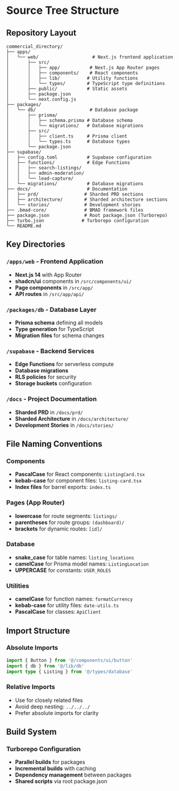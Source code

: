 # Source Tree Structure

## Repository Layout

```
commercial_directory/
├── apps/
│   └── web/                    # Next.js frontend application
│       ├── src/
│       │   ├── app/           # Next.js App Router pages
│       │   ├── components/    # React components
│       │   ├── lib/          # Utility functions
│       │   └── types/        # TypeScript type definitions
│       ├── public/           # Static assets
│       ├── package.json
│       └── next.config.js
├── packages/
│   └── db/                    # Database package
│       ├── prisma/
│       │   ├── schema.prisma # Database schema
│       │   └── migrations/   # Database migrations
│       ├── src/
│       │   ├── client.ts     # Prisma client
│       │   └── types.ts      # Database types
│       └── package.json
├── supabase/
│   ├── config.toml           # Supabase configuration
│   ├── functions/            # Edge Functions
│   │   ├── search-listings/
│   │   ├── admin-moderation/
│   │   └── lead-capture/
│   └── migrations/           # Database migrations
├── docs/                     # Documentation
│   ├── prd/                 # Sharded PRD sections
│   ├── architecture/        # Sharded architecture sections
│   └── stories/             # Development stories
├── .bmad-core/              # BMAD framework files
├── package.json             # Root package.json (Turborepo)
├── turbo.json              # Turborepo configuration
└── README.md
```

## Key Directories

### `/apps/web` - Frontend Application
- **Next.js 14** with App Router
- **shadcn/ui** components in `/src/components/ui/`
- **Page components** in `/src/app/`
- **API routes** in `/src/app/api/`

### `/packages/db` - Database Layer
- **Prisma schema** defining all models
- **Type generation** for TypeScript
- **Migration files** for schema changes

### `/supabase` - Backend Services
- **Edge Functions** for serverless compute
- **Database migrations** 
- **RLS policies** for security
- **Storage buckets** configuration

### `/docs` - Project Documentation
- **Sharded PRD** in `/docs/prd/`
- **Sharded Architecture** in `/docs/architecture/`
- **Development Stories** in `/docs/stories/`

## File Naming Conventions

### Components
- **PascalCase** for React components: `ListingCard.tsx`
- **kebab-case** for component files: `listing-card.tsx`
- **Index files** for barrel exports: `index.ts`

### Pages (App Router)
- **lowercase** for route segments: `listings/`
- **parentheses** for route groups: `(dashboard)/`
- **brackets** for dynamic routes: `[id]/`

### Database
- **snake_case** for table names: `listing_locations`
- **camelCase** for Prisma model names: `ListingLocation`
- **UPPERCASE** for constants: `USER_ROLES`

### Utilities
- **camelCase** for function names: `formatCurrency`
- **kebab-case** for utility files: `date-utils.ts`
- **PascalCase** for classes: `ApiClient`

## Import Structure

### Absolute Imports
```typescript
import { Button } from '@/components/ui/button'
import { db } from '@/lib/db'
import type { Listing } from '@/types/database'
```

### Relative Imports
- Use for closely related files
- Avoid deep nesting: `../../../` 
- Prefer absolute imports for clarity

## Build System

### Turborepo Configuration
- **Parallel builds** for packages
- **Incremental builds** with caching
- **Dependency management** between packages
- **Shared scripts** via root package.json